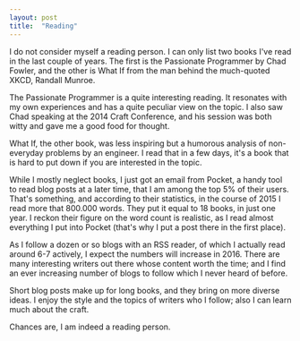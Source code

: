 ```yaml
---
layout: post
title:  "Reading"
---
```


I do not consider myself a reading person. I can only list two books I've read in the last couple of
years. The first is the Passionate Programmer by Chad Fowler, and the other is What If from
the man behind the much-quoted XKCD, Randall Munroe.

The Passionate Programmer is a quite interesting reading. It resonates with my own experiences
and has a quite peculiar view on the topic. I also saw Chad speaking at the 2014 Craft Conference,
and his session was both witty and gave me a good food for thought.

What If, the other book, was less inspiring but a humorous analysis of non-everyday
problems by an engineer. I read that in a few days, it's a book that is hard to
put down if you are interested in the topic.

While I mostly neglect books, I just got an email from Pocket, a handy tool to read blog posts at a later
time, that I am among the top 5% of their users. That's something, and according to their statistics, in the
course of 2015 I read more that 800.000 words. They put it equal to 18 books, in just one year.
I reckon their figure on the word count is realistic, as I read almost everything I put into Pocket
(that's why I put a post there in the first place).

As I follow a dozen or so blogs with an RSS reader, of which I actually read around 6-7 actively,
I expect the numbers will increase in 2016. There are many interesting writers out there whose
content worth the time; and I find an ever increasing number of blogs to follow which I never
heard of before.

Short blog posts make up for long books, and they bring on more diverse ideas. I enjoy the style and
the topics of writers who I follow; also I can learn much about the craft.

Chances are, I am indeed a reading person.
